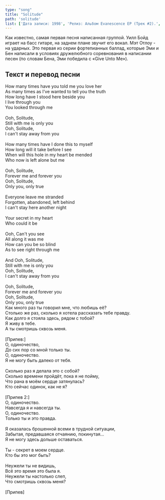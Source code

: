 ```yaml
---
type: "song"
title: "Solitude"
path: 'solitude'
list: ['Дата записи: 1998', 'Релиз: Альбом Evanescence EP (Трек #2).', 'Продолжительность: 4:23']
---
```


Как известно, самая первая песня написанная группой. Уилл Бойд играет на басс гитаре, на заднем плане звучит его вокал. Мэт Отлоу - на ударных. Это первая из серии фортепианных баллад, которые Эми и Бен написали в условиях дружелюбного соревнования в написании песен (по словам Бена, Эми победила с «Give Unto Me»).





## <i class="fas fa-dove"></i> Текст и перевод песни

<div class="song-wrap">

<div class="song-lyric">
				How many times have you told me you love her<br/>
				As many times as I've wanted to tell you the truth<br/>
				How long have I stood here beside you<br/>
				I live through you<br/>
				You looked through me<br/>
<br/>
				Ooh, Solitude,<br/>
				Still with me is only you<br/>
				Ooh, Solitude,<br/>
				I can't stay away from you<br/>
<br/>
				How many times have I done this to myself<br/>
				How long will it take before I see<br/>
				When will this hole in my heart be mended<br/>
				Who now is left alone but me<br/>
<br/>
				Ooh, Solitude,<br/>
				Forever me and forever you<br/>
				Ooh, Solitude,<br/>
				Only you, only true<br/>
<br/>
				Everyone leave me stranded<br/>
				Forgotten, abandoned, left behind<br/>
				I can't stay here another night<br/>
<br/>
				Your secret in my heart<br/>
				Who could it be<br/>
<br/>
				Ooh, Can't you see<br/>
				All along it was me<br/>
				How can you be so blind<br/>
				As to see right through me<br/>
<br/>
				And Ooh, Solitude,<br/>
				Still with me is only you<br/>
				Ooh, Solitude,<br/>
				I can't stay away from you<br/>
<br/>
				Ooh, Solitude,<br/>
				Forever me and forever you<br/>
				Ooh, Solitude,<br/>
				Only you, only true</div>

<div class="song-lyric">
				Как много раз ты говорил мне, что любишь её?<br/>
				Столько же раз, сколько я хотела рассказать тебе правду.<br/>
				Как долго я стояла здесь, рядом с тобой?<br/>
				Я живу в тебе.<br/>
				А ты смотришь сквозь меня.<br/>
<br/>
				[Припев:]<br/>
				О, одиночество,<br/>
				До сих пор со мной только ты.<br/>
				О, одиночество.<br/>
				Я не могу быть далеко от тебя.<br/>
<br/>
				Сколько раз я делала это с собой?<br/>
				Сколько времени пройдёт, пока я не пойму,<br/>
				Что рана в моём сердце затянулась?<br/>
				Кто сейчас одинок, как не я?<br/>
<br/>
				[Припев 2:]<br/>
				О, одиночество.<br/>
				Навсегда я и навсегда ты.<br/>
				О, одиночество.<br/>
				Только ты и это правда.<br/>
<br/>
				Я оказалась брошенной всеми в трудной ситуации,<br/>
				Забытая, предавшаяся отчаянию, покинутая...<br/>
				Я не могу здесь дольше оставаться.<br/>
<br/>
				Ты - секрет в моем сердце.<br/>
				Кто бы это мог быть?<br/>
<br/>
				Неужели ты не видишь,<br/>
				Всё это время это была я.<br/>
				Неужели ты настолько слеп,<br/>
				Что смотришь сквозь меня?<br/>
<br/>
				[Припев]</div>

</div>
    